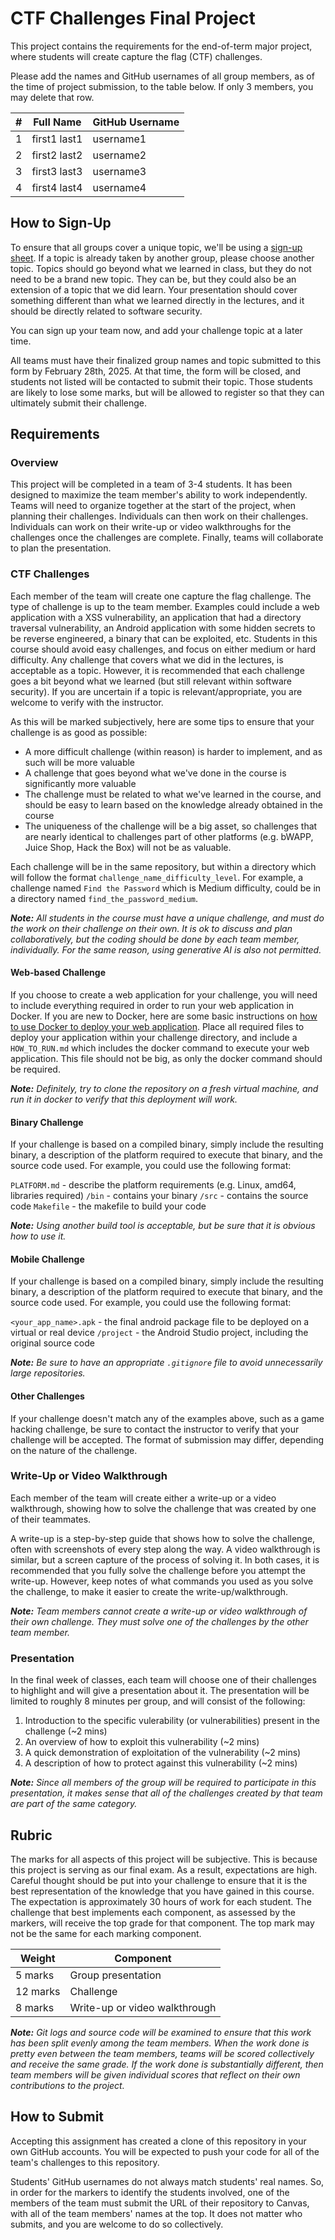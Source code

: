 # CTF Challenges Final Project

This project contains the requirements for the end-of-term major project, where students will create capture the flag (CTF) challenges.

Please add the names and GitHub usernames of all group members, as of the time of project submission, to the table below.  If only 3 members, you may delete that row.

| #  | Full Name            | GitHub Username |
| -- | -------------------- | --------------- |
| 1  | first1 last1        | username1       |
| 2  | first2 last2        | username2       |
| 3  | first3 last3        | username3       |
| 4  | first4 last4        | username4       |

## How to Sign-Up

To ensure that all groups cover a unique topic, we'll be using a [sign-up sheet](https://docs.google.com/spreadsheets/d/1E7DCOupmaAmorU9LAUU-Sh2UKbDamDHr1aGyuaPBtRc/edit?usp=sharing).  If a topic is already taken by another group, please choose another topic.  Topics should go beyond what we learned in class, but they do not need to be a brand new topic.  They can be, but they could also be an extension of a topic that we did learn.  Your presentation should cover something different than what we learned directly in the lectures, and it should be directly related to software security.

You can sign up your team now, and add your challenge topic at a later time.

All teams must have their finalized group names and topic submitted to this form by February 28th, 2025.  At that time, the form will be closed, and students not listed will be contacted to submit their topic.  Those students are likely to lose some marks, but will be allowed to register so that they can ultimately submit their challenge.

## Requirements

### Overview

This project will be completed in a team of 3-4 students.  It has been designed to maximize the team member's ability to work independently.  Teams will need to organize together at the start of the project, when planning their challenges.  Individuals can then work on their challenges.  Individuals can work on their write-up or video walkthroughs for the challenges once the challenges are complete.  Finally, teams will collaborate to plan the presentation.

### CTF Challenges

Each member of the team will create one capture the flag challenge.  The type of challenge is up to the team member.  Examples could include a web application with a XSS vulnerability, an application that had a directory traversal vulnerability, an Android application with some hidden secrets to be reverse engineered, a binary that can be exploited, etc.  Students in this course should avoid easy challenges, and focus on either medium or hard difficulty.  Any challenge that covers what we did in the lectures, is acceptable as a topic.  However, it is recommended that each challenge goes a bit beyond what we learned (but still relevant within software security).  If you are uncertain if a topic is relevant/appropriate, you are welcome to verify with the instructor.

As this will be marked subjectively, here are some tips to ensure that your challenge is as good as possible:

- A more difficult challenge (within reason) is harder to implement, and as such will be more valuable
- A challenge that goes beyond what we've done in the course is significantly more valuable
- The challenge must be related to what we've learned in the course, and should be easy to learn based on the knowledge already obtained in the course
- The uniqueness of the challenge will be a big asset, so challenges that are nearly identical to challenges part of other platforms (e.g. bWAPP, Juice Shop, Hack the Box) will not be as valuable.

Each challenge will be in the same repository, but within a directory which will follow the format `challenge_name_difficulty_level`.  For example, a challenge named `Find the Password` which is Medium difficulty, could be in a directory named `find_the_password_medium`.

_**Note:**  All students in the course must have a unique challenge, and must do the work on their challenge on their own.  It is ok to discuss and plan collaboratively, but the coding should be done by each team member, individually.  For the same reason, using generative AI is also not permitted._

#### Web-based Challenge

If you choose to create a web application for your challenge, you will need to include everything required in order to run your web application in Docker.  If you are new to Docker, here are some basic instructions on [how to use Docker to deploy your web application](https://www.docker.com/blog/docker-for-web-developers/).  Place all required files to deploy your application within your challenge directory, and include a `HOW_TO_RUN.md` which includes the docker command to execute your web application.  This file should not be big, as only the docker command should be required.

_**Note:** Definitely, try to clone the repository on a fresh virtual machine, and run it in docker to verify that this deployment will work._

#### Binary Challenge

If your challenge is based on a compiled binary, simply include the resulting binary, a description of the platform required to execute that binary, and the source code used.  For example, you could use the following format:

`PLATFORM.md` - describe the platform requirements (e.g. Linux, amd64, libraries required)
`/bin` - contains your binary
`/src` - contains the source code
`Makefile` - the makefile to build your code

_**Note:** Using another build tool is acceptable, but be sure that it is obvious how to use it._

#### Mobile Challenge

If your challenge is based on a compiled binary, simply include the resulting binary, a description of the platform required to execute that binary, and the source code used.  For example, you could use the following format:

`<your_app_name>.apk` - the final android package file to be deployed on a virtual or real device
`/project` - the Android Studio project, including the original source code

_**Note:** Be sure to have an appropriate `.gitignore` file to avoid unnecessarily large repositories._

#### Other Challenges

If your challenge doesn't match any of the examples above, such as a game hacking challenge, be sure to contact the instructor to verify that your challenge will be accepted.  The format of submission may differ, depending on the nature of the challenge.

### Write-Up or Video Walkthrough

Each member of the team will create either a write-up or a video walkthrough, showing how to solve the challenge that was created by one of their teammates.

A write-up is a step-by-step guide that shows how to solve the challenge, often with screenshots of every step along the way.  A video walkthrough is similar, but a screen capture of the process of solving it.  In both cases, it is recommended that you fully solve the challenge before you attempt the write-up.  However, keep notes of what commands you used as you solve the challenge, to make it easier to create the write-up/walkthrough.

_**Note:**  Team members cannot create a write-up or video walkthrough of their own challenge.  They must solve one of the challenges by the other team member._

### Presentation

In the final week of classes, each team will choose one of their challenges to highlight and will give a presentation about it.  The presentation will be limited to roughly 8 minutes per group, and will consist of the following:

1. Introduction to the specific vulerability (or vulnerabilities) present in the challenge (~2 mins)
2. An overview of how to exploit this vulnerability (~2 mins)
3. A quick demonstration of exploitation of the vulnerability (~2 mins)
4. A description of how to protect against this vulnerability (~2 mins)

_**Note:** Since all members of the group will be required to participate in this presentation, it makes sense that all of the challenges created by that team are part of the same category._

## Rubric

The marks for all aspects of this project will be subjective.  This is because this project is serving as our final exam.  As a result, expectations are high.  Careful thought should be put into your challenge to ensure that it is the best representation of the knowledge that you have gained in this course.  The expectation is approximately 30 hours of work for each student.  The challenge that best implements each component, as assessed by the markers, will receive the top grade for that component.  The top mark may not be the same for each marking component.

| Weight      | Component                     |
| ----------- | ----------------------------- |
|  5 marks    | Group presentation            |
| 12 marks    | Challenge                     |
|  8 marks    | Write-up or video walkthrough |

_**Note:** Git logs and source code will be examined to ensure that this work has been split evenly among the team members.  When the work done is pretty even between the team members, teams will be scored collectively and receive the same grade.  If the work done is substantially different, then team members will be given individual scores that reflect on their own contributions to the project._

## How to Submit

Accepting this assignment has created a clone of this repository in your own GitHub accounts.  You will be expected to push your code for all of the team's challenges to this repository.  

Students' GitHub usernames do not always match students' real names.  So, in order for the markers to identify the students involved, one of the members of the team must submit the URL of their repository to Canvas, with all of the team members' names at the top.  It does not matter who submits, and you are welcome to do so collectively.
